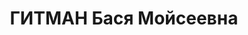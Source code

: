 ---
title: ГИТМАН Бася Мойсеевна
description: "Род. в 1904, г. Житомир. \n  Приговор: 28.12.1937 – ВМН"
---